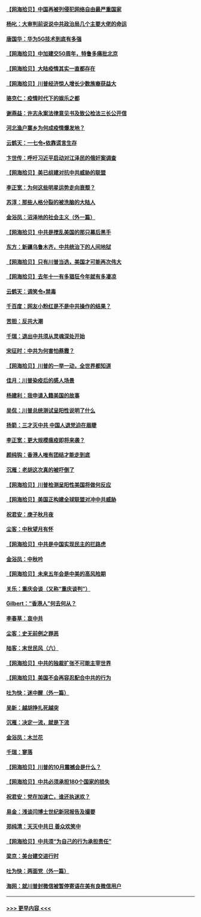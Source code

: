 #### [【网海拾贝】中国再被列侵犯网络自由最严重国家](../pages/nsc993/n12479643.md?t=10162302) 
#### [杨叱：大审判前说说中共政治局几个主要大佬的命运](../pages/nsc993/n12477527.md?t=10162302) 
#### [唐国华：华为5G技术到底有多强](../pages/nsc993/n12477483.md?t=10162302) 
#### [【网海拾贝】中加建交50周年，特鲁多痛批北京](../pages/nsc993/n12476892.md?t=10162302) 
#### [【网海拾贝】大陆疫情其实一直都存在](../pages/nsc993/n12473948.md?t=10162302) 
#### [【网海拾贝】川普经济惊人增长少数族裔获益大](../pages/nsc993/n12471565.md?t=10162302) 
#### [骆克仁：疫情时代下的娱乐之都](../pages/nsc993/n12471312.md?t=10162302) 
#### [谢燕益：许志永案法律意见书及致公检法三长公开信](../pages/nsc993/n12470870.md?t=10162302) 
#### [河北渔户寨乡为何成疫情爆发地？](../pages/nsc993/n12464936.md?t=10162302) 
#### [云鹤天：一七令▪依靠谎言生存](../pages/nsc993/n12470034.md?t=10162302) 
#### [卞世传：呼吁习近平启动对江泽民的俄奸案调查](../pages/nsc993/n12469722.md?t=10162302) 
#### [【网海拾贝】美已组建对抗中共威胁的联盟](../pages/nsc993/n12469018.md?t=10162302) 
#### [李正宽：为何这些明星运势走向衰颓？](../pages/nsc993/n12468730.md?t=10162302) 
#### [苏淳：那些人格分裂的被洗脑的大陆人](../pages/nsc993/n12467858.md?t=10162302) 
#### [金浴凤：沼泽地的社会主义（外一篇）](../pages/nsc993/n12467792.md?t=10162302) 
#### [【网海拾贝】中共是搅乱美国的那只幕后黑手](../pages/nsc993/n12467700.md?t=10162302) 
#### [东方：新疆乌鲁木齐，中共统治下的人间地狱](../pages/nsc993/n12466075.md?t=10162302) 
#### [【网海拾贝】只有川普当选，美国才可能再次伟大](../pages/nsc993/n12466013.md?t=10162302) 
#### [【网海拾贝】去年十一有多猖狂今年就有多凄凉](../pages/nsc993/n12463649.md?t=10162302) 
#### [云鹤天：调笑令▪禁毒](../pages/nsc993/n12462975.md?t=10162302) 
#### [千百度：网友小粉红是不是中共操作的结果？](../pages/nsc993/n12461025.md?t=10162302) 
#### [苦胆：反共大潮](../pages/nsc993/n12459469.md?t=10162302) 
#### [千瑞：退出中共须从灵魂深处开始](../pages/nsc993/n12459437.md?t=10162302) 
#### [宋征时：中共为何害怕蔡霞？](../pages/nsc993/n12459097.md?t=10162302) 
#### [【网海拾贝】川普的一举一动，全世界都知道](../pages/nsc993/n12458825.md?t=10162302) 
#### [佳月：川普染疫后的感人场景](../pages/nsc993/n12456994.md?t=10162302) 
#### [杨建利：我申请入籍美国的故事](../pages/nsc993/n12455635.md?t=10162302) 
#### [吴侃：川普总统测试呈阳性说明了什么](../pages/nsc993/n12451869.md?t=10162302) 
#### [扬箭：三才灭中共 中国人退党迫在眉睫](../pages/nsc993/n12451842.md?t=10162302) 
#### [李正宽：更大规模瘟疫即将来袭？](../pages/nsc993/n12451455.md?t=10162302) 
#### [颜纯钩：香港人唯有团结才能走到底](../pages/nsc993/n12450870.md?t=10162302) 
#### [沉雁：老胡这次真的被吓倒了](../pages/nsc993/n12449796.md?t=10162302) 
#### [【网海拾贝】川普检测呈阳性美国将做何反应](../pages/nsc993/n12449042.md?t=10162302) 
#### [【网海拾贝】美国正构建全球联盟对冲中共威胁](../pages/nsc993/n12446580.md?t=10162302) 
#### [祝君安：庚子秋月夜](../pages/nsc993/n12445870.md?t=10162302) 
#### [尘客：中秋望月有怀](../pages/nsc993/n12444632.md?t=10162302) 
#### [【网海拾贝】中共是中国实现民主的拦路虎](../pages/nsc993/n12443573.md?t=10162302) 
#### [金浴凤：中秋吟](../pages/nsc993/n12441773.md?t=10162302) 
#### [【网海拾贝】未来五年会是中美的高风险期](../pages/nsc993/n12440760.md?t=10162302) 
#### [关乐：重庆会谈（又称“重庆谈判”）](../pages/nsc993/n12437525.md?t=10162302) 
#### [Gilbert：“香港人”何去何从？](../pages/nsc993/n12435894.md?t=10162302) 
#### [李春草：哀中共](../pages/nsc993/n12435874.md?t=10162302) 
#### [尘客：史无前例之罪恶](../pages/nsc993/n12435762.md?t=10162302) 
#### [陆客：末世民风（六）](../pages/nsc993/n12435354.md?t=10162302) 
#### [【网海拾贝】中共的独裁扩张不可能主宰世界](../pages/nsc993/n12435151.md?t=10162302) 
#### [【网海拾贝】美国不会再容忍配合中共的行为](../pages/nsc993/n12433808.md?t=10162302) 
#### [吐为快：迷中醒（外一篇）](../pages/nsc993/n12433585.md?t=10162302) 
#### [吴新：越胡挣扎死越突](../pages/nsc993/n12433562.md?t=10162302) 
#### [沉雁：决定一流，就是下流](../pages/nsc993/n12432128.md?t=10162302) 
#### [金浴凤：木兰花](../pages/nsc993/n12432124.md?t=10162302) 
#### [千瑞：寥落](../pages/nsc993/n12432071.md?t=10162302) 
#### [【网海拾贝】川普的10月震撼会是什么？](../pages/nsc993/n12431624.md?t=10162302) 
#### [【网海拾贝】中共必须承担180个国家的损失](../pages/nsc993/n12428893.md?t=10162302) 
#### [祝君安：党在加速亡，谁还执迷欢？](../pages/nsc993/n12428652.md?t=10162302) 
#### [易金：浅谈闫博士世纪新冠报告及撮要](../pages/nsc993/n12426822.md?t=10162302) 
#### [郑纯清：天灭中共日 善众欢笑中](../pages/nsc993/n12426784.md?t=10162302) 
#### [【网海拾贝】中共须“为自己的行为承担责任”](../pages/nsc993/n12426067.md?t=10162302) 
#### [梁京：美台建交进行时](../pages/nsc993/n12424066.md?t=10162302) 
#### [吐为快：两面党（外一篇）](../pages/nsc993/n12424043.md?t=10162302) 
#### [海网：就川普封微信被暂停寄语在美有良微信用户](../pages/nsc993/n12424021.md?t=10162302) 

----
#### [ >>> 更早内容 <<< ](../indexes/nsc993-earlier.md)
